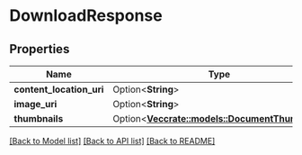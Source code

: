 # DownloadResponse

## Properties

Name | Type | Description | Notes
------------ | ------------- | ------------- | -------------
**content_location_uri** | Option<**String**> |  | [optional]
**image_uri** | Option<**String**> |  | [optional]
**thumbnails** | Option<[**Vec<crate::models::DocumentThumbnail>**](DocumentThumbnail.md)> |  | [optional]

[[Back to Model list]](../README.md#documentation-for-models) [[Back to API list]](../README.md#documentation-for-api-endpoints) [[Back to README]](../README.md)



